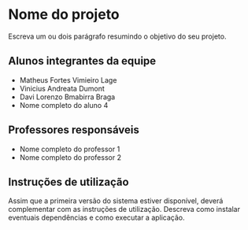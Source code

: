 # Nome do projeto

Escreva um ou dois  parágrafo resumindo o objetivo do seu projeto.

## Alunos integrantes da equipe

* Matheus Fortes Vimieiro Lage
* Vinicius Andreata Dumont
* Davi Lorenzo Bmabirra Braga
* Nome completo do aluno 4

## Professores responsáveis

* Nome completo do professor 1
* Nome completo do professor 2

## Instruções de utilização

Assim que a primeira versão do sistema estiver disponível, deverá complementar com as instruções de utilização. Descreva como instalar eventuais dependências e como executar a aplicação.

